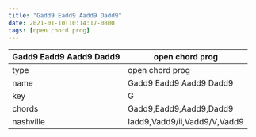 ```yaml
---
title: "Gadd9 Eadd9 Aadd9 Dadd9"
date: 2021-01-10T10:14:17-0800
tags: [open chord prog]
---
```


|Gadd9 Eadd9 Aadd9 Dadd9|open chord prog|
|---|---|
|type|open chord prog|
|name|Gadd9 Eadd9 Aadd9 Dadd9|
|key|G|
|chords|Gadd9,Eadd9,Aadd9,Dadd9|
|nashville|Iadd9,Vadd9/ii,Vadd9/V,Vadd9|

